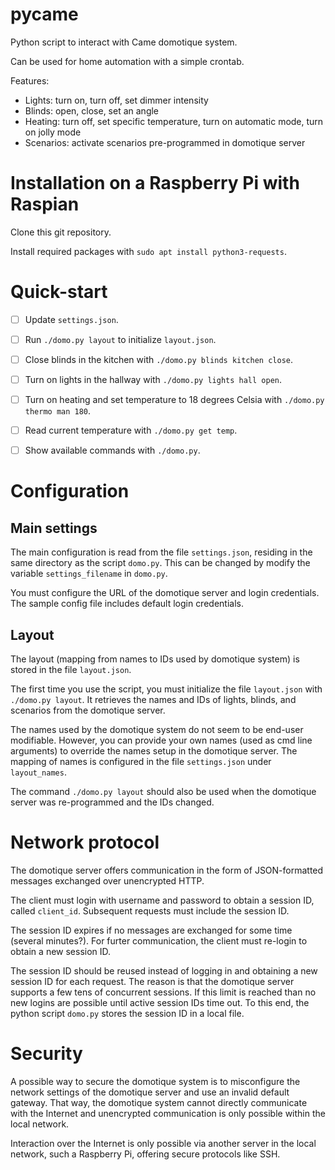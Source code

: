 # pycame
Python script to interact with Came domotique system.

Can be used for home automation with a simple crontab.

Features:
* Lights: turn on, turn off, set dimmer intensity
* Blinds: open, close, set an angle
* Heating: turn off, set specific temperature, turn on automatic mode, turn on jolly mode
* Scenarios: activate scenarios pre-programmed in domotique server


# Installation on a Raspberry Pi with Raspian

Clone this git repository.

Install required packages with `sudo apt install python3-requests`.


# Quick-start

- [ ] Update `settings.json`.
- [ ] Run `./domo.py layout` to initialize `layout.json`.
- [ ] Close blinds in the kitchen with `./domo.py blinds kitchen close`.
- [ ] Turn on lights in the hallway with `./domo.py lights hall open`.
- [ ] Turn on heating and set temperature to 18 degrees Celsia with `./domo.py thermo man 180`.
- [ ] Read current temperature with `./domo.py get temp`.
- [ ] Show available commands with `./domo.py`.


# Configuration

## Main settings
The main configuration is read from the file `settings.json`, residing
in the same directory as the script `domo.py`.
This can be changed by modify the variable `settings_filename` in `domo.py`.

You must configure the URL of the domotique server and login credentials.
The sample config file includes default login credentials.

## Layout
The layout (mapping from names to IDs used by domotique system) is
stored in the file `layout.json`.

The first time you use the script, you must initialize the file
`layout.json` with `./domo.py layout`. It retrieves the names and IDs
of lights, blinds, and scenarios from the domotique server.

The names used by the domotique system do not seem to be end-user modifiable.
However, you can provide your own names (used as cmd line arguments)
to override the names setup in the domotique server. The mapping of
names is configured in the file `settings.json` under `layout_names`.

The command `./domo.py layout` should also be used when the domotique
server was re-programmed and the IDs changed.


# Network protocol

The domotique server offers communication in the form of
JSON-formatted messages exchanged over unencrypted HTTP.

The client must login with username and password to obtain a session
ID, called `client_id`. Subsequent requests must include the session
ID.

The session ID expires if no messages are exchanged for some time
(several minutes?). For furter communication, the client must re-login
to obtain a new session ID.

The session ID should be reused instead of logging in and obtaining a
new session ID for each request. The reason is that the domotique
server supports a few tens of concurrent sessions. If this limit is
reached than no new logins are possible until active session IDs time
out. To this end, the python script `domo.py` stores the session ID in
a local file.


# Security

A possible way to secure the domotique system is to misconfigure the
network settings of the domotique server and use an invalid default
gateway. That way, the domotique system cannot directly communicate
with the Internet and unencrypted communication is only possible
within the local network.

Interaction over the Internet is only possible via another server in
the local network, such a Raspberry Pi, offering secure protocols like
SSH.
